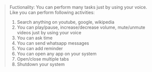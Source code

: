 <!-- THIS WILL ONLY WORK ON WINDOWS -->

> Fuctionality: You can perform many tasks just by using your voice. Like you can perform following activities:
> 1. Search anything on youtube, google, wikipedia
> 2. You can play/pause, increase/decrease volume, mute/unmute videos just by using your voice
> 3. You can ask time
> 4. You can send whatsapp messages
> 5. You can add reminder
> 6. You can open any app on your system
> 7. Open/close multiple tabs
> 8. Shutdown your system
